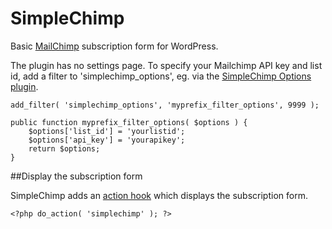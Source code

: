 SimpleChimp
===========

Basic [MailChimp](http://mailchimp.com) subscription form for WordPress.

The plugin has no settings page. To specify your Mailchimp API key and list id, add a filter to 'simplechimp_options', eg. via the [SimpleChimp Options plugin](https://gist.github.com/barryceelen/7619021).


	add_filter( 'simplechimp_options', 'myprefix_filter_options', 9999 );

	public function myprefix_filter_options( $options ) {
		$options['list_id'] = 'yourlistid';
		$options['api_key'] = 'yourapikey';
		return $options;
	}

##Display the subscription form

SimpleChimp adds an [action hook](http://codex.wordpress.org/Glossary#Action) which displays the subscription form.

`<?php do_action( 'simplechimp' ); ?>`
